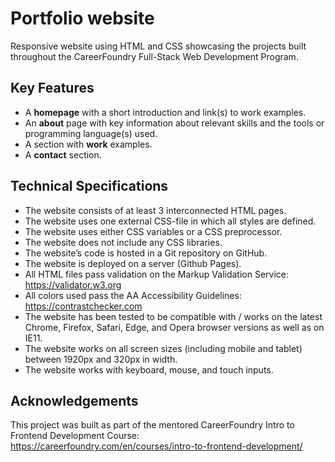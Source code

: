 # Portfolio website

Responsive website using HTML and CSS showcasing the projects built throughout the CareerFoundry Full-Stack Web Development Program.

## Key Features
* A **homepage** with a short introduction and link(s) to work examples.
* An **about** page with key information about relevant skills and the tools or programming language(s) used.
* A section with **work** examples.
* A **contact** section.

## Technical Specifications
* The website consists of at least 3 interconnected HTML pages.
* The website uses one external CSS-file in which all styles are defined.
* The website uses either CSS variables or a CSS preprocessor.
* The website does not include any CSS libraries.
* The website’s code is hosted in a Git repository on GitHub.
* The website is deployed on a server (Github Pages).
* All HTML files pass validation on the Markup Validation Service: https://validator.w3.org
* All colors used pass the AA Accessibility Guidelines: https://contrastchecker.com
* The website has been tested to be compatible with / works on the latest Chrome, Firefox, Safari, Edge, and Opera browser versions as well as on IE11.
* The website works on all screen sizes (including mobile and tablet) between 1920px and 320px in width.
* The website works with keyboard, mouse, and touch inputs.

## Acknowledgements

This project was built as part of the mentored CareerFoundry Intro to Frontend Development Course: https://careerfoundry.com/en/courses/intro-to-frontend-development/
